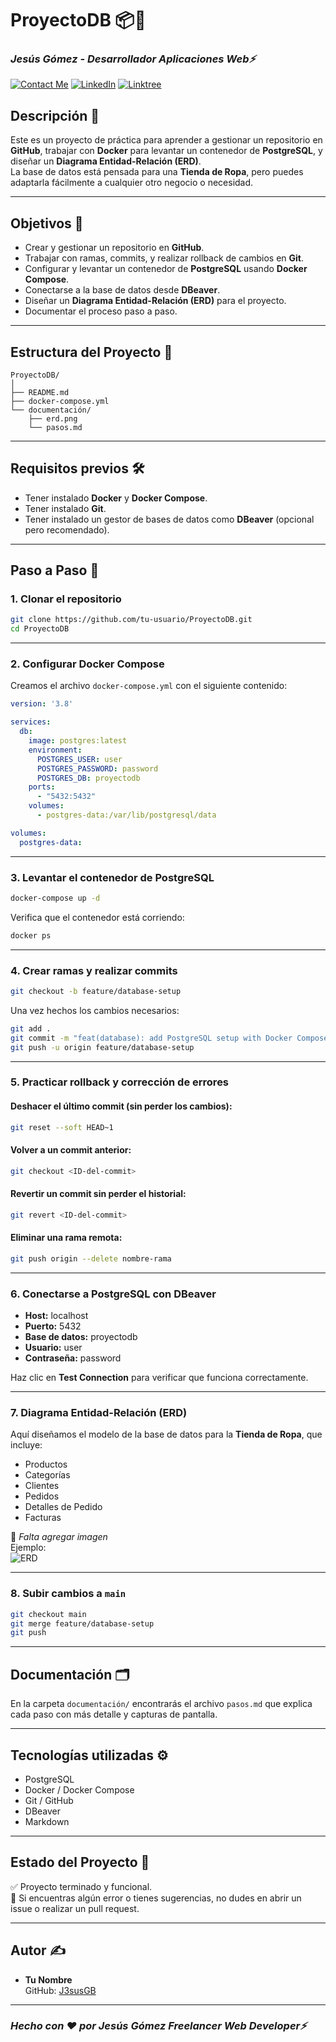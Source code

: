 # ProyectoDB 📦🐘
### *Jesús Gómez - Desarrollador Aplicaciones Web⚡*
[![Contact Me](https://img.shields.io/badge/Email-informational?style=for-the-badge&logo=Mail.Ru&logoColor=fff&color=c6362c)](mailto:jgomezbeltran88@gmail.com)
[![LinkedIn](https://img.shields.io/badge/LinkedIn-informational?style=for-the-badge&logo=linkedin&logoColor=fff&color=0274b3)](https://www.linkedin.com/in/jesusgb-dev/)
[![Linktree](https://img.shields.io/badge/-Linktree-323330?style=for-the-badge&logo=linktree&logoColor=1de9b6)](https://linktr.ee/jesusgb?utm_source=linktree_admin_share)

## Descripción 📄

Este es un proyecto de práctica para aprender a gestionar un repositorio en **GitHub**, trabajar con **Docker** para levantar un contenedor de **PostgreSQL**, y diseñar un **Diagrama Entidad-Relación (ERD)**.  
La base de datos está pensada para una **Tienda de Ropa**, pero puedes adaptarla fácilmente a cualquier otro negocio o necesidad.

---

## Objetivos 🎯

- Crear y gestionar un repositorio en **GitHub**.
- Trabajar con ramas, commits, y realizar rollback de cambios en **Git**.
- Configurar y levantar un contenedor de **PostgreSQL** usando **Docker Compose**.
- Conectarse a la base de datos desde **DBeaver**.
- Diseñar un **Diagrama Entidad-Relación (ERD)** para el proyecto.
- Documentar el proceso paso a paso.

---

## Estructura del Proyecto 📁

```
ProyectoDB/
│
├── README.md
├── docker-compose.yml
└── documentación/
    ├── erd.png
    └── pasos.md
```

---

## Requisitos previos 🛠️

- Tener instalado **Docker** y **Docker Compose**.
- Tener instalado **Git**.
- Tener instalado un gestor de bases de datos como **DBeaver** (opcional pero recomendado).

---

## Paso a Paso 📝

### 1. Clonar el repositorio

```bash
git clone https://github.com/tu-usuario/ProyectoDB.git
cd ProyectoDB
```

---

### 2. Configurar Docker Compose

Creamos el archivo `docker-compose.yml` con el siguiente contenido:

```yaml
version: '3.8'

services:
  db:
    image: postgres:latest
    environment:
      POSTGRES_USER: user
      POSTGRES_PASSWORD: password
      POSTGRES_DB: proyectodb
    ports:
      - "5432:5432"
    volumes:
      - postgres-data:/var/lib/postgresql/data

volumes:
  postgres-data:
```

---

### 3. Levantar el contenedor de PostgreSQL

```bash
docker-compose up -d
```

Verifica que el contenedor está corriendo:

```bash
docker ps
```

---

### 4. Crear ramas y realizar commits

```bash
git checkout -b feature/database-setup
```

Una vez hechos los cambios necesarios:

```bash
git add .
git commit -m "feat(database): add PostgreSQL setup with Docker Compose"
git push -u origin feature/database-setup
```

---

### 5. Practicar rollback y corrección de errores

#### Deshacer el último commit (sin perder los cambios):

```bash
git reset --soft HEAD~1
```

#### Volver a un commit anterior:

```bash
git checkout <ID-del-commit>
```

#### Revertir un commit sin perder el historial:

```bash
git revert <ID-del-commit>
```

#### Eliminar una rama remota:

```bash
git push origin --delete nombre-rama
```

---

### 6. Conectarse a PostgreSQL con DBeaver

- **Host:** localhost  
- **Puerto:** 5432  
- **Base de datos:** proyectodb  
- **Usuario:** user  
- **Contraseña:** password  

Haz clic en **Test Connection** para verificar que funciona correctamente.

---

### 7. Diagrama Entidad-Relación (ERD)

Aquí diseñamos el modelo de la base de datos para la **Tienda de Ropa**, que incluye:

- Productos  
- Categorías  
- Clientes  
- Pedidos  
- Detalles de Pedido  
- Facturas  

📌 _Falta agregar imagen_  
Ejemplo:  
![ERD](documentación/erd.png)

---

### 8. Subir cambios a `main`

```bash
git checkout main
git merge feature/database-setup
git push
```

---

## Documentación 🗂️

En la carpeta `documentación/` encontrarás el archivo `pasos.md` que explica cada paso con más detalle y capturas de pantalla.

---

## Tecnologías utilizadas ⚙️

- PostgreSQL
- Docker / Docker Compose
- Git / GitHub
- DBeaver
- Markdown

---

## Estado del Proyecto 🚀

✅ Proyecto terminado y funcional.  
📌 Si encuentras algún error o tienes sugerencias, no dudes en abrir un issue o realizar un pull request.

---

## Autor ✍️

- **Tu Nombre**  
GitHub: [J3susGB](https://github.com/J3susGB)

---

### *Hecho con ❤️ por Jesús Gómez Freelancer Web Developer⚡*
